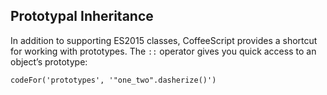 ## Prototypal Inheritance

In addition to supporting ES2015 classes, CoffeeScript provides a shortcut for working with prototypes. The `::` operator gives you quick access to an object’s prototype:

```
codeFor('prototypes', '"one_two".dasherize()')
```
